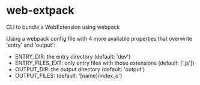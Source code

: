 # web-extpack
CLI to bundle a WebExtension using webpack

Using a webpack config file with 4 more available properties that overwrite 'entry' and 'output':

- ENTRY_DIR: the entry directory (default: 'dev')
- ENTRY_FILES_EXT: only entry files with those extensions (default: ['.js'])
- OUTPUT_DIR: the output directory (default: 'output')
- OUTPUT_FILES: (default: '[name]/index.js')
